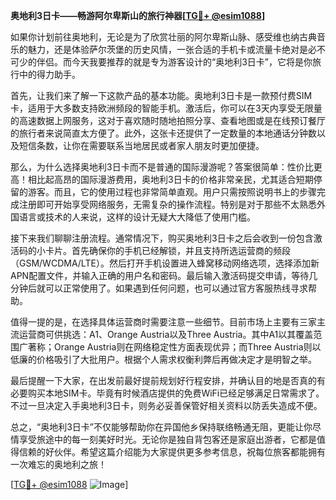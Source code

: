 **奥地利3日卡——畅游阿尔卑斯山的旅行神器[[TG💪+ @esim1088](https://t.me/s/esim1088)]**

如果你计划前往奥地利，无论是为了欣赏壮丽的阿尔卑斯山脉、感受维也纳古典音乐的魅力，还是体验萨尔茨堡的历史风情，一张合适的手机卡或流量卡绝对是必不可少的伴侣。而今天我要推荐的就是专为游客设计的“奥地利3日卡”，它将是你旅行中的得力助手。

首先，让我们来了解一下这款产品的基本功能。奥地利3日卡是一款预付费SIM卡，适用于大多数支持欧洲频段的智能手机。激活后，你可以在3天内享受无限量的高速数据上网服务，这对于喜欢随时随地拍照分享、查看地图或是在线预订餐厅的旅行者来说简直太方便了。此外，这张卡还提供了一定数量的本地通话分钟数以及短信条数，让你在需要联系当地居民或者家人朋友时更加便捷。

那么，为什么选择奥地利3日卡而不是普通的国际漫游呢？答案很简单：性价比更高！相比起高昂的国际漫游费用，奥地利3日卡的价格非常亲民，尤其适合短期停留的游客。而且，它的使用过程也非常简单直观。用户只需按照说明书上的步骤完成注册即可开始享受网络服务，无需复杂的操作流程。特别是对于那些不太熟悉外国语言或技术的人来说，这样的设计无疑大大降低了使用门槛。

接下来我们聊聊注册流程。通常情况下，购买奥地利3日卡之后会收到一份包含激活码的小卡片。首先确保你的手机已经解锁，并且支持所选运营商的频段（GSM/WCDMA/LTE）。然后打开手机设置进入蜂窝移动网络选项，选择添加新APN配置文件，并输入正确的用户名和密码。最后输入激活码提交申请，等待几分钟后就可以正常使用了。如果遇到任何问题，也可以通过官方客服热线寻求帮助。

值得一提的是，在选择具体运营商时需要注意一些细节。目前市场上主要有三家主流运营商可供挑选：A1、Orange Austria以及Three Austria。其中A1以其覆盖范围广著称；Orange Austria则在网络稳定性方面表现优异；而Three Austria则以低廉的价格吸引了大批用户。根据个人需求权衡利弊后再做决定才是明智之举。

最后提醒一下大家，在出发前最好提前规划好行程安排，并确认目的地是否真的有必要购买本地SIM卡。毕竟有时候酒店提供的免费WiFi已经足够满足日常需求了。不过一旦决定入手奥地利3日卡，则务必妥善保管好相关资料以防丢失造成不便。

总之，“奥地利3日卡”不仅能够帮助你在异国他乡保持联络畅通无阻，更能让你尽情享受旅途中的每一刻美好时光。无论你是独自背包客还是家庭出游者，它都是值得信赖的好伙伴。希望这篇介绍能为大家提供更多参考信息，祝每位旅客都能拥有一次难忘的奥地利之旅！

[[TG💪+ @esim1088](https://t.me/s/esim1088) ![Image](https://i.postimg.cc/4NQfJmqS/Snipaste-2025-05-13-00-14-12.png)]